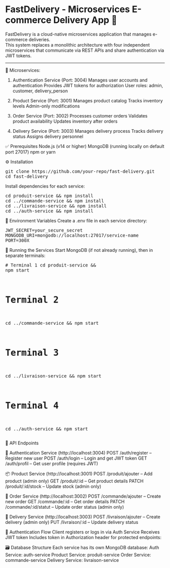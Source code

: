 # FastDelivery - Microservices E-commerce Delivery App 🚚

FastDelivery is a cloud-native microservices application that manages e-commerce deliveries.  
This system replaces a monolithic architecture with four independent microservices that communicate via REST APIs and share authentication via JWT tokens.

---

🧩 Microservices:

1. Authentication Service (Port: 3004)
       Manages user accounts and authentication
       Provides JWT tokens for authorization
       User roles: admin, customer, delivery_person

2. Product Service (Port: 3001)
       Manages product catalog
       Tracks inventory levels
       Admin-only modifications

3. Order Service (Port: 3002)
       Processes customer orders
       Validates product availability
       Updates inventory after orders

4. Delivery Service (Port: 3003)
       Manages delivery process
       Tracks delivery status
       Assigns delivery personnel

✅ Prerequisites
       Node.js (v14 or higher)
       MongoDB (running locally on default port 27017)
       npm or yarn

⚙️ Installation
<pre>git clone https://github.com/your-repo/fast-delivery.git
cd fast-delivery
</pre>

Install dependencies for each service:
<pre>cd produit-service && npm install
cd ../commande-service && npm install
cd ../livraison-service && npm install
cd ../auth-service && npm install
</pre>

📄 Environment Variables
   Create a .env file in each service directory:
   <pre>JWT_SECRET=your_secure_secret
MONGODB_URI=mongodb://localhost:27017/service-name
PORT=300X
</pre>

🚀 Running the Services
    Start MongoDB (if not already running), then in separate terminals:
    <pre># Terminal 1
cd produit-service && npm start

# Terminal 2
cd ../commande-service && npm start

# Terminal 3
cd ../livraison-service && npm start

# Terminal 4
cd ../auth-service && npm start
</pre>
📡 API Endpoints

🔐 Authentication Service (http://localhost:3004)
      POST /auth/register – Register new user
      POST /auth/login – Login and get JWT token
      GET /auth/profil – Get user profile (requires JWT)

📦 Product Service (http://localhost:3001)
      POST /produit/ajouter – Add product (admin only)
      GET /produit/:id – Get product details
      PATCH /produit/:id/stock – Update stock (admin only)

📑 Order Service (http://localhost:3002)
      POST /commande/ajouter – Create new order
      GET /commande/:id – Get order details
      PATCH /commande/:id/statut – Update order status (admin only)

🚚 Delivery Service (http://localhost:3003)
      POST /livraison/ajouter – Create delivery (admin only)
      PUT /livraison/:id – Update delivery status

🔐 Authentication Flow
     Client registers or logs in via Auth Service
     Receives JWT token
     Includes token in Authorization header for protected endpoints:

🗃️ Database Structure
     Each service has its own MongoDB database:
     Auth Service: auth-service
     Product Service: produit-service
     Order Service: commande-service
     Delivery Service: livraison-service
